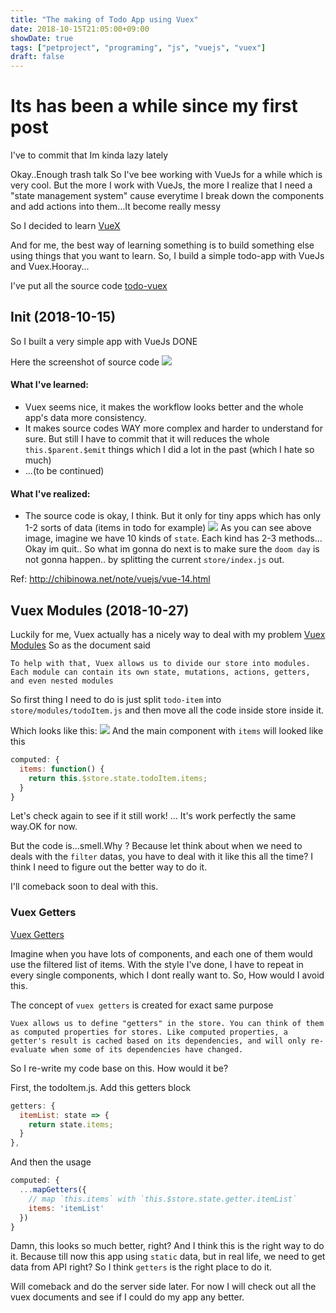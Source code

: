 ```yaml
---
title: "The making of Todo App using Vuex"
date: 2018-10-15T21:05:00+09:00
showDate: true
tags: ["petproject", "programing", "js", "vuejs", "vuex"]
draft: false
---
```

# Its has been a while since my first post
I've to commit that Im kinda lazy lately

Okay..Enough trash talk
So I've bee working with VueJs for a while which is very cool.
But the more I work with VueJs, the more I realize that I need a "state management system" cause everytime I break down the components and add actions into them...It become really messy

So I decided to learn [VueX](https://vuex.vuejs.org/)

And for me, the best way of learning something is to build something else using things that you want to learn.
So, I build a simple todo-app with VueJs and Vuex.Hooray...

I've put all the source code [todo-vuex](https://github.com/bachdx2812/todo-vuex)

## Init (2018-10-15)
So I built a very simple app with VueJs DONE

Here the screenshot of source code
![](https://imgur.com/ipdQafg.png)

#### What I've learned:
- Vuex seems nice, it makes the workflow looks better and the whole app's data more consistency.
- It makes source codes WAY more complex and harder to understand for sure. But still I have to commit that it will reduces the whole `this.$parent.$emit` things which I did a lot in the past (which I hate so much)
- ...(to be continued)

#### What I've realized:
- The source code is okay, I think. But it only for tiny apps which has only 1-2 sorts of data (items in todo for example)
![](https://i.imgur.com/GmrL0py.png)
As you can see above image, imagine we have 10 kinds of `state`. Each kind has 2-3 methods... Okay im quit..
So what im gonna do next is to make sure the `doom day` is not gonna happen.. by splitting the current `store/index.js` out.

Ref: http://chibinowa.net/note/vuejs/vue-14.html

## Vuex Modules (2018-10-27)
Luckily for me, Vuex actually has a nicely way to deal with my problem
[Vuex Modules](https://vuex.vuejs.org/guide/modules.html)
So as the document said
```
To help with that, Vuex allows us to divide our store into modules. Each module can contain its own state, mutations, actions, getters, and even nested modules
```

So first thing I need to do is just split `todo-item` into `store/modules/todoItem.js`
and then move all the code inside store inside it.

Which looks like this:
![](https://i.imgur.com/CixVely.png)
And the main component with `items` will looked like this
```javascript
computed: {
  items: function() {
    return this.$store.state.todoItem.items;
  }
}
```

Let's check again to see if it still work!
...
It's work perfectly the same way.OK for now.

But the code is...smell.Why ? Because let think about when we need to deals with the `filter` datas, you have to deal with it like this all the time? I think I need to figure out the better way to do it.

I'll comeback soon to deal with this.

### Vuex Getters
[Vuex Getters](https://vuex.vuejs.org/guide/getters.html)

Imagine when you have lots of components, and each one of them would use the filtered list of items.
With the style I've done, I have to repeat in every single components, which I dont really want to.
So, How would I avoid this.

The concept of `vuex getters` is created for exact same purpose
```
Vuex allows us to define "getters" in the store. You can think of them as computed properties for stores. Like computed properties, a getter's result is cached based on its dependencies, and will only re-evaluate when some of its dependencies have changed.
```

So I re-write my code base on this. How would it be?

First, the todoItem.js. Add this getters block
```javascript
getters: {
  itemList: state => {
    return state.items;
  }
},
```
And then the usage
```javascript
computed: {
  ...mapGetters({
    // map `this.items` with `this.$store.state.getter.itemList`
    items: 'itemList'
  })
}
```

Damn, this looks so much better, right?
And I think this is the right way to do it. Because till now this app using `static` data, but in real life, we need to get data from API right? So I think `getters` is the right place to do it.

Will comeback and do the server side later. For now I will check out all the vuex documents and see if I could do my app any better.
